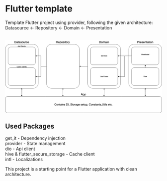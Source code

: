 # Flutter template

Template Flutter project using provider, following the given architecture:
Datasource <- Repository <- Domain <- Presentation

<br/>
<img src="https://github.com/AEZakmee/flutter_template/blob/master/architecture.png" width=600 align=center>
<br/>

## Used Packages
get_it - Dependency injection <br/>
provider - State management <br/>
dio - Api client <br/>
hive & flutter_secure_storage - Cache client <br/>
intl - Localizations <br/>

This project is a starting point for a Flutter application with clean architecture.
